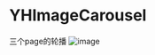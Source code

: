 # YHImageCarousel
三个page的轮播
![image](https://github.com/zhaiyuhao/YHImageCarousel/blob/master/demo.gif)